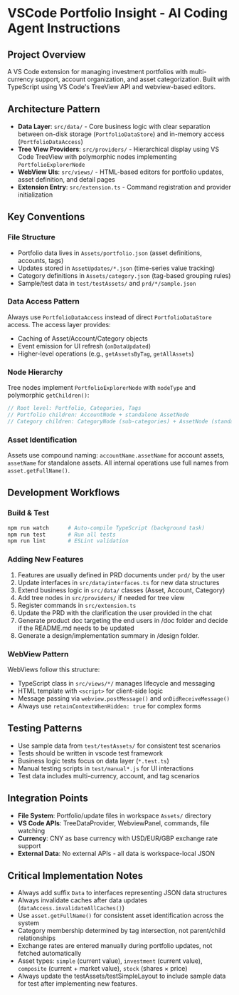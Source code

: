 # VSCode Portfolio Insight - AI Coding Agent Instructions

## Project Overview
A VS Code extension for managing investment portfolios with multi-currency support, account organization, and asset categorization. Built with TypeScript using VS Code's TreeView API and webview-based editors.

## Architecture Pattern
- **Data Layer**: `src/data/` - Core business logic with clear separation between on-disk storage (`PortfolioDataStore`) and in-memory access (`PortfolioDataAccess`)
- **Tree View Providers**: `src/providers/` - Hierarchical display using VS Code TreeView with polymorphic nodes implementing `PortfolioExplorerNode`
- **WebView UIs**: `src/views/` - HTML-based editors for portfolio updates, asset definition, and detail pages
- **Extension Entry**: `src/extension.ts` - Command registration and provider initialization

## Key Conventions

### File Structure
- Portfolio data lives in `Assets/portfolio.json` (asset definitions, accounts, tags)
- Updates stored in `AssetUpdates/*.json` (time-series value tracking)
- Category definitions in `Assets/category.json` (tag-based grouping rules)
- Sample/test data in `test/testAssets/` and `prd/*/sample.json`

### Data Access Pattern
Always use `PortfolioDataAccess` instead of direct `PortfolioDataStore` access. The access layer provides:
- Caching of Asset/Account/Category objects
- Event emission for UI refresh (`onDataUpdated`)
- Higher-level operations (e.g., `getAssetsByTag`, `getAllAssets`)

### Node Hierarchy
Tree nodes implement `PortfolioExplorerNode` with `nodeType` and polymorphic `getChildren()`:
```typescript
// Root level: Portfolio, Categories, Tags
// Portfolio children: AccountNode + standalone AssetNode
// Category children: CategoryNode (sub-categories) + AssetNode (standalone assets)
```

### Asset Identification
Assets use compound naming: `accountName.assetName` for account assets, `assetName` for standalone assets. All internal operations use full names from `asset.getFullName()`.

## Development Workflows

### Build & Test
```bash
npm run watch      # Auto-compile TypeScript (background task)
npm run test       # Run all tests
npm run lint       # ESLint validation
```

### Adding New Features
1. Features are usually defined in PRD documents under `prd/` by the user
2. Update interfaces in `src/data/interfaces.ts` for new data structures
3. Extend business logic in `src/data/` classes (Asset, Account, Category)
4. Add tree nodes in `src/providers/` if needed for tree view
5. Register commands in `src/extension.ts`
6. Update the PRD with the clarification the user provided in the chat
7. Generate product doc targeting the end users in /doc folder and decide if the README.md needs to be updated
8. Generate a design/implementation summary in /design folder.

### WebView Pattern
WebViews follow this structure:
- TypeScript class in `src/views/*/` manages lifecycle and messaging
- HTML template with `<script>` for client-side logic
- Message passing via `webview.postMessage()` and `onDidReceiveMessage()`
- Always use `retainContextWhenHidden: true` for complex forms

## Testing Patterns
- Use sample data from `test/testAssets/` for consistent test scenarios
- Tests should be written in vscode test framework
- Business logic tests focus on data layer (`*.test.ts`)
- Manual testing scripts in `test/manual*.js` for UI interactions
- Test data includes multi-currency, account, and tag scenarios

## Integration Points
- **File System**: Portfolio/update files in workspace `Assets/` directory
- **VS Code APIs**: TreeDataProvider, WebviewPanel, commands, file watching
- **Currency**: CNY as base currency with USD/EUR/GBP exchange rate support
- **External Data**: No external APIs - all data is workspace-local JSON

## Critical Implementation Notes
- Always add suffix `Data` to interfaces representing JSON data structures
- Always invalidate caches after data updates (`dataAccess.invalidateAllCaches()`)
- Use `asset.getFullName()` for consistent asset identification across the system
- Category membership determined by tag intersection, not parent/child relationships
- Exchange rates are entered manually during portfolio updates, not fetched automatically
- Asset types: `simple` (current value), `investment` (current value), `composite` (current + market value), `stock` (shares × price)
- Always update the testAssets/testSimpleLayout to include sample data for test after implementing new features.
